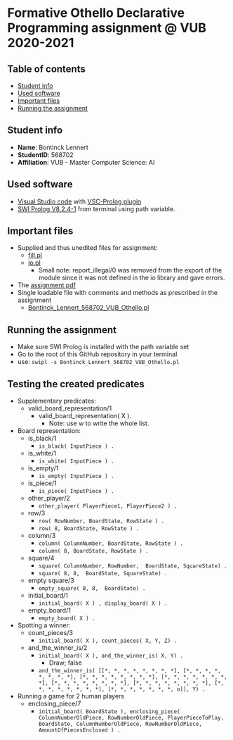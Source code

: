 # Formative Othello Declarative Programming assignment @ VUB 2020-2021 

## Table of contents
- [Student info](#student-info)
- [Used software](#used-software)
- [Important files](#important-files)
- [Running the assignment](#running-the-assignment)

## Student info
- **Name**: Bontinck Lennert
- **StudentID**: 568702
- **Affiliation**: VUB - Master Computer Science: AI

## Used software
- [Visual Studio code](https://code.visualstudio.com/Download) with [VSC-Prolog plugin](https://marketplace.visualstudio.com/items?itemName=arthurwang.vsc-prolog)
- [SWI Prolog V8.2.4-1](https://www.swi-prolog.org/download/stable) from terminal using path variable.

## Important files
- Supplied and thus unedited files for assignment:
   - [fill.pl](fill.pl)
   - [io.pl](io.pl)
      - Small note: report_illegal/0 was removed from the export of the module since it was not defined in the io library and gave errors.
- The [assignment pdf](assignment.pdf)
- Single loadable file with comments and methods as prescribed in the assignment
   - [Bontinck_Lennert_568702_VUB_Othello.pl](Bontinck_Lennert_568702_VUB_Othello.pl)

## Running the assignment
- Make sure SWI Prolog is installed with the path variable set
- Go to the root of this GitHub repository in your terminal
- use:  ```swipl -s Bontinck_Lennert_568702_VUB_Othello.pl```
   
## Testing the created predicates
- Supplementary predicates:
    - valid_board_representation/1
      - valid_board_representation( X ).
         - Note: use w to write the whole list.
- Board representation:
   - is_black/1
      - ```is_black( InputPiece ) .```
   - is_white/1
      - ```is_white( InputPiece ) .```
   - is_empty/1
      - ```is_empty( InputPiece ) .```
   - is_piece/1
      - ```is_piece( InputPiece ) .```
   - other_player/2
      - ```other_player( PlayerPiece1, PlayerPiece2 ) .```
   - row/3
      - ```row( RowNumber, BoardState, RowState ) .```
      - ```row( 8, BoardState, RowState ) .```
   - column/3
      - ```column( ColumnNumber, BoardState, RowState ) .```
      - ```column( 8, BoardState, RowState ) .```
   - square/4
      - ```square( ColumnNumber, RowNumber,  BoardState, SquareState) .```
      - ```square( 8, 8,  BoardState, SquareState) .```
   - empty square/3
      - ```empty_square( 8, 8,  BoardState) .```
   - initial_board/1
      - ```initial_board( X ) , display_board( X ) .```
   - empty_board/1
      - ```empty_board( X ) .```
- Spotting a winner:
   - count_pieces/3
      - ```initial_board( X ), count_pieces( X, Y, Z) .```
   - and_the_winner_is/2
      - ```initial_board( X ), and_the_winner_is( X, Y) .```
         - Draw; false
      - ```and_the_winner_is( [[*, *, *, *, *, *, *, *], [*, *, *, *, *, *, *, *], [*, *, *, *, *, *, *, *], [*, *, *, *, *, *, *, *], [*, *, *, *, *, *, *, *], [*, *, *, *, *, *, *, *], [*, *, *, *, *, *, *, *], [*, *, *, *, *, *, *, o]], Y) .```
- Running a game for 2 human players
   - enclosing_piece/7
      - ```initial_board( BoardState ), enclosing_piece( ColumnNumberOldPiece, RowNumberOldPiece, PlayerPieceToPlay, BoardState, ColumnNumberOldPiece, RowNumberOldPiece, AmountOfPiecesEnclosed ) .```